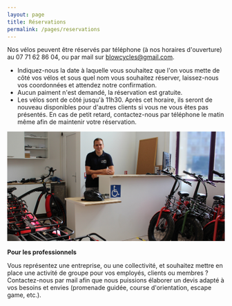 ```yaml
---
layout: page
title: Réservations
permalink: /pages/reservations
---
```


Nos vélos peuvent être réservés par téléphone (à nos horaires d'ouverture) au 07 71 62 86 04, ou par mail sur blowcycles@gmail.com.

- Indiquez-nous la date à laquelle vous souhaitez que l'on vous mette de côté vos vélos et sous quel nom vous souhaitez réserver, laissez-nous vos coordonnées et attendez notre confirmation.
- Aucun paiment n'est demandé, la réservation est gratuite.
- Les vélos sont de côté jusqu'à 11h30. Après cet horaire, ils seront de nouveau disponibles pour d'autres clients si vous ne vous êtes pas présentés. En cas de petit retard, contactez-nous par téléphone le matin même afin de maintenir votre réservation.

<img src="/assets/images/reservation/reservation_1.jpg" alt="reservation_1" class="image-center"/>

**Pour les professionnels**

Vous représentez une entreprise, ou une collectivité, et souhaitez mettre en place une activité de groupe pour vos employés, clients ou membres ? Contactez-nous par mail afin que nous puissions élaborer un devis adapté à vos besoins et envies (promenade guidée, course d'orientation, escape game, etc.).
